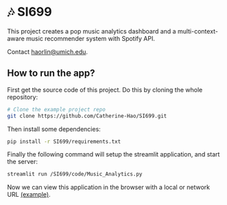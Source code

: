 # 🎶 SI699

This project creates a pop music analytics dashboard and a multi-context-aware music recommender system with Spotify API. 

Contact haorlin@umich.edu.

How to run the app?
---------------
First get the source code of this project. Do this by cloning the whole repository:

```bash
# Clone the example project repo
git clone https://github.com/Catherine-Hao/SI699.git
```

Then install some dependencies:

```bash
pip install -r SI699/requirements.txt
```

Finally the following command will setup the streamlit application, and start the server:

```bash
streamlit run /SI699/code/Music_Analytics.py
```

Now we can view this application in the browser with a local or network URL [(example)](https://catherine-hao-si699-music-analytics-xw280c.streamlit.app/).


